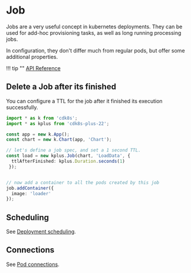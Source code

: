 # Job

Jobs are a very useful concept in kubernetes deployments.
They can be used for add-hoc provisioning tasks, as well as long running processing jobs.

In configuration, they don't differ much from regular pods, but offer some
additional properties.

!!! tip ""
    [API Reference](../../reference/cdk8s-plus-22/typescript.md#job)

## Delete a Job after its finished

You can configure a TTL for the job after it finished its execution successfully.

```typescript
import * as k from 'cdk8s';
import * as kplus from 'cdk8s-plus-22';

const app = new k.App();
const chart = new k.Chart(app, 'Chart');

// let's define a job spec, and set a 1 second TTL.
const load = new kplus.Job(chart, 'LoadData', {
  ttlAfterFinished: kplus.Duration.seconds(1)
 });


// now add a container to all the pods created by this job
job.addContainer({
  image: 'loader'
});
```

## Scheduling

See [Deployment scheduling](./deployment.md#scheduling).

## Connections

See [Pod connections](./pod.md#connections).
